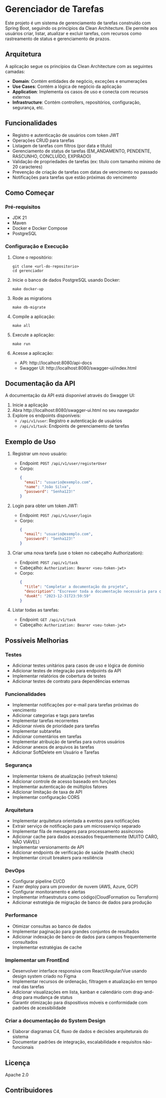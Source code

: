 # Gerenciador de Tarefas

Este projeto é um sistema de gerenciamento de tarefas construído com Spring Boot, seguindo os princípios da Clean Architecture. Ele permite aos usuários criar, listar, atualizar e excluir tarefas, com recursos como rastreamento de status e gerenciamento de prazos.

## Arquitetura

A aplicação segue os princípios da Clean Architecture com as seguintes camadas:

- **Domain**: Contém entidades de negócio, exceções e enumerações
- **Use Cases**: Contém a lógica de negócio da aplicação
- **Application**: Implementa os casos de uso e conecta com recursos externos
- **Infrastructure**: Contém controllers, repositórios, configuração, segurança, etc.

## Funcionalidades

- Registro e autenticação de usuários com token JWT
- Operações CRUD para tarefas
- Listagem de tarefas com filtros (por data e título)
- Gerenciamento de status de tarefas (EM_ANDAMENTO, PENDENTE, RASCUNHO, CONCLUÍDO, EXPIRADO)
- Validação de propriedades de tarefas (ex: título com tamanho mínimo de 20 caracteres)
- Prevenção de criação de tarefas com datas de vencimento no passado
- Notificações para tarefas que estão próximas do vencimento

## Como Começar

### Pré-requisitos

- JDK 21
- Maven
- Docker e Docker Compose
- PostgreSQL

### Configuração e Execução

1. Clone o repositório:

   ```
   git clone <url-do-repositorio>
   cd gerenciador
   ```

2. Inicie o banco de dados PostgreSQL usando Docker:

   ```
   make docker-up
   ```

3. Rode as migrations

   ```
   make db-migrate
   ```

4. Compile a aplicação:

   ```
   make all
   ```

5. Execute a aplicação:

   ```
   make run
   ```

6. Acesse a aplicação:
   - API: http://localhost:8080/api-docs
   - Swagger UI: http://localhost:8080/swagger-ui/index.html

## Documentação da API

A documentação da API está disponível através do Swagger UI:

1. Inicie a aplicação
2. Abra http://localhost:8080/swagger-ui.html no seu navegador
3. Explore os endpoints disponíveis:
   - `/api/v1/user`: Registro e autenticação de usuários
   - `/api/v1/task`: Endpoints de gerenciamento de tarefas

## Exemplo de Uso

1. Registrar um novo usuário:

   - Endpoint: `POST /api/v1/user/registerUser`
   - Corpo:
     ```json
     {
       "email": "usuario@exemplo.com",
       "name": "João Silva",
       "password": "Senha123!"
     }
     ```

2. Login para obter um token JWT:

   - Endpoint: `POST /api/v1/user/login`
   - Corpo:
     ```json
     {
       "email": "usuario@exemplo.com",
       "password": "Senha123!"
     }
     ```

3. Criar uma nova tarefa (use o token no cabeçalho Authorization):

   - Endpoint: `POST /api/v1/task`
   - Cabeçalho: `Authorization: Bearer <seu-token-jwt>`
   - Corpo:
     ```json
     {
       "title": "Completar a documentação do projeto",
       "description": "Escrever toda a documentação necessária para o projeto",
       "dueAt": "2023-12-31T23:59:59"
     }
     ```

4. Listar todas as tarefas:
   - Endpoint: `GET /api/v1/task`
   - Cabeçalho: `Authorization: Bearer <seu-token-jwt>`

## Possíveis Melhorias

### Testes

- Adicionar testes unitários para casos de uso e lógica de domínio
- Adicionar testes de integração para endpoints da API
- Implementar relatórios de cobertura de testes
- Adicionar testes de contrato para dependências externas

### Funcionalidades

- Implementar notificações por e-mail para tarefas próximas do vencimento
- Adicionar categorias e tags para tarefas
- Implementar tarefas recorrentes
- Adicionar níveis de prioridade para tarefas
- Implementar subtarefas
- Adicionar comentários em tarefas
- Implementar atribuição de tarefas para outros usuários
- Adicionar anexos de arquivos às tarefas
- Adicionar SoftDelete em Usuário e Tarefas

### Segurança

- Implementar tokens de atualização (refresh tokens)
- Adicionar controle de acesso baseado em funções
- Implementar autenticação de múltiplos fatores
- Adicionar limitação de taxa de API
- Implementar configuração CORS

### Arquitetura

- Implementar arquitetura orientada a eventos para notificações
- Extrair serviço de notificação para um microsserviço separado
- Implementar fila de mensagens para processamento assíncrono
- Adicionar cache para dados acessados frequentemente (MUITO CARO, NÃO VIÁVEL)
- Implementar versionamento de API
- Adicionar endpoints de verificação de saúde (health check)
- Implementar circuit breakers para resiliência

### DevOps

- Configurar pipeline CI/CD
- Fazer deploy para um provedor de nuvem (AWS, Azure, GCP)
- Configurar monitoramento e alertas
- Implementar infraestrutura como código(CloudFormation ou Terraform)
- Adicionar estratégia de migração de banco de dados para produção

### Performance

- Otimizar consultas ao banco de dados
- Implementar paginação para grandes conjuntos de resultados
- Adicionar indexação de banco de dados para campos frequentemente consultados
- Implementar estratégias de cache

### Implementar um FrontEnd

- Desenvolver interface responsiva com React/Angular/Vue usando design system criado no Figma
- Implementar recursos de ordenação, filtragem e atualização em tempo real das tarefas
- Adicionar visualizações em lista, kanban e calendário com drag-and-drop para mudança de status
- Garantir otimização para dispositivos móveis e conformidade com padrões de acessibilidade

### Criar a documentação do System Design

- Elaborar diagramas C4, fluxo de dados e decisões arquiteturais do sistema
- Documentar padrões de integração, escalabilidade e requisitos não-funcionais

## Licença

Apache 2.0

## Contribuidores
